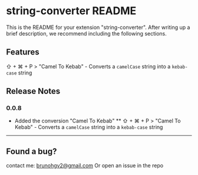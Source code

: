 # string-converter README

This is the README for your extension "string-converter". After writing up a brief description, we recommend including the following sections.

## Features

⇧ + ⌘ + P > "Camel To Kebab" - Converts a `camelCase` string into a `kebab-case` string

## Release Notes

### 0.0.8

* Added the conversion "Camel To Kebab"
** ⇧ + ⌘ + P > "Camel To Kebab" - Converts a `camelCase` string into a `kebab-case` string

-----------------------------------------------------------------------------------------------------------
## Found a bug?

contact me: brunohgv2@gmail.com
Or open an issue in the repo
